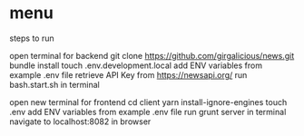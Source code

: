 # menu

steps to run

open terminal for backend
git clone https://github.com/girgalicious/news.git
bundle install
touch .env.development.local
add ENV variables from example .env file
retrieve API Key from https://newsapi.org/
run bash.start.sh in terminal

open new terminal for frontend
cd client
yarn install-ignore-engines
touch .env
add ENV variables from example .env file
run grunt server in terminal
navigate to localhost:8082 in browser
